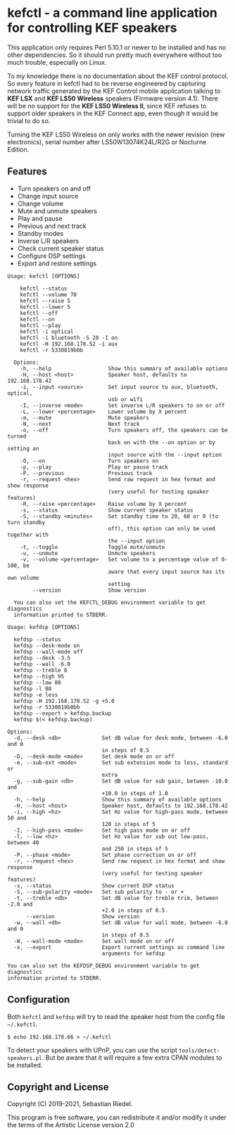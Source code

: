 # kefctl - a command line application for controlling KEF speakers

  This application only requires Perl 5.10.1 or newer to be installed and has no
  other dependencies. So it should run pretty much everywhere without too much
  trouble, especially on Linux.

  To my knowledge there is no documentation about the KEF control protocol. So
  every feature in kefctl had to be reverse engineered by capturing network
  traffic generated by the KEF Control mobile application talking to **KEF LSX**
  and **KEF LS50 Wireless** speakers (Firmware version 4.1). There will be no
  support for the **KEF LS50 Wireless II**, since KEF refuses to support older
  speakers in the KEF Connect app, even though it would be trivial to do so.
  
  Turning the KEF LS50 Wireless on only works with the newer revision (new
  electronics), serial number after LS50W13074K24L/R2G or Nocturne Edition.

## Features

  * Turn speakers on and off
  * Change input source
  * Change volume
  * Mute and unmute speakers
  * Play and pause
  * Previous and next track
  * Standby modes
  * Inverse L/R speakers
  * Check current speaker status
  * Configure DSP settings
  * Export and restore settings

```
Usage: kefctl [OPTIONS]

    kefctl --status
    kefctl --volume 70
    kefctl --raise 5
    kefctl --lower 5
    kefctl --off
    kefctl --on
    kefctl --play
    kefctl -i optical
    kefctl -i bluetooth -S 20 -I on
    kefctl -H 192.168.178.52 -i aux
    kefctl -r 5330819b0b

  Options:
    -h, --help                  Show this summary of available options
    -H, --host <host>           Speaker host, defaults to 192.168.178.42
    -i, --input <source>        Set input source to aux, bluetooth, optical,
                                usb or wifi
    -I, --inverse <mode>        Set inverse L/R speakers to on or off
    -L, --lower <percentage>    Lower volume by X percent
    -m, --mute                  Mute speakers
    -N, --next                  Next track
    -o, --off                   Turn speakers off, the speakers can be turned
                                back on with the --on option or by setting an
                                input source with the --input option
    -O, --on                    Turn speakers on
    -p, --play                  Play or pause track
    -P, --previous              Previous track
    -r, --request <hex>         Send raw request in hex format and show response
                                (very useful for testing speaker features)
    -R, --raise <percentage>    Raise volume by X percent
    -s, --status                Show current speaker status
    -S, --standby <minutes>     Set standby time to 20, 60 or 0 (to turn standby
                                off), this option can only be used together with
                                the --input option
    -t, --toggle                Toggle mute/unmute
    -u, --unmute                Unmute speakers
    -v, --volume <percentage>   Set volume to a percentage value of 0-100, be
                                aware that every input source has its own volume
                                setting
        --version               Show version

  You can also set the KEFCTL_DEBUG environment variable to get diagnostics
  information printed to STDERR.
  ```
  ```
Usage: kefdsp [OPTIONS]

    kefdsp --status
    kefdsp --desk-mode on
    kefdsp --wall-mode off
    kefdsp --desk -3.5
    kefdsp --wall -6.0
    kefdsp --treble 0
    kefdsp --high 95
    kefdsp --low 80
    kefdsp -l 80
    kefdsp -e less
    kefdsp -H 192.168.178.52 -g +5.0
    kefdsp -r 5330819b0bb
    kefdsp --export > kefdsp.backup
    kefdsp $(< kefdsp.backup)

  Options:
    -d, --desk <db>             Set dB value for desk mode, between -6.0 and 0
                                in steps of 0.5
    -D, --desk-mode <mode>      Set desk mode on or off
    -e, --sub-ext <mode>        Set sub extension mode to less, standard or
                                extra
    -g, --sub-gain <db>         Set dB value for sub gain, between -10.0 and
                                +10.0 in steps of 1.0
    -h, --help                  Show this summary of available options
    -H, --host <host>           Speaker host, defaults to 192.168.178.42
    -i, --high <hz>             Set Hz value for high-pass mode, between 50 and
                                120 in steps of 5
    -I, --high-pass <mode>      Set high pass mode on or off
    -l, --low <hz>              Set Hz value for sub out low-pass, between 40
                                and 250 in steps of 5
    -P, --phase <mode>          Set phase correction on or off
    -r, --request <hex>         Send raw request in hex format and show response
                                (very useful for testing speaker features)
    -s, --status                Show current DSP status
    -S, --sub-polarity <mode>   Set sub polarity to - or +
    -t, --treble <db>           Set dB value for treble trim, between -2.0 and
                                +2.0 in steps of 0.5.
        --version               Show version
    -w, --wall <db>             Set dB value for wall mode, between -6.0 and 0
                                in steps of 0.5
    -W, --wall-mode <mode>      Set wall mode on or off
    -x, --export                Export current settings as command line
                                arguments for kefdsp

  You can also set the KEFDSP_DEBUG environment variable to get diagnostics
  information printed to STDERR.
  ```

## Configuration

  Both `kefctl` and `kefdsp` will try to read the speaker host from the config
  file `~/.kefctl`.

    $ echo 192.168.178.66 > ~/.kefctl

  To detect your speakers with UPnP, you can use the script
  `tools/detect-speakers.pl`. But be aware that it will require a few extra CPAN
  modules to be installed.

## Copyright and License

  Copyright (C) 2019-2021, Sebastian Riedel.

  This program is free software, you can redistribute it and/or modify it under
  the terms of the Artistic License version 2.0
